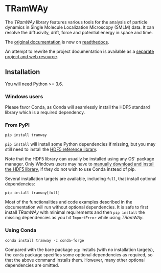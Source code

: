 # TRamWAy

The *TRamWAy* library features various tools for the analysis of particle dynamics in Single Molecule Localization Microscopy (SMLM) data.
It can resolve the diffusivity, drift, force and potential energy in space and time.

The [original documentation](https://tramway.readthedocs.io) is now on [readthedocs](https://tramway.readthedocs.io).

An attempt to rewrite the project documentation is available as a [separate project and web resource](https://tramway-tour.readthedocs.io).

## Installation

You will need Python >= 3.6.

### Windows users

Please favor Conda, as Conda will seamlessly install the HDF5 standard library which is a required dependency.

### From PyPI

```
pip install tramway
```

`pip install` will install some Python dependencies if missing, but you may still need to install the [HDF5 reference library](https://support.hdfgroup.org/downloads/index.html).

Note that the HDF5 library can usually be installed using any OS' package manager.
Only Windows users may have to [manually download and install the HDF5 library](https://tramway.readthedocs.io/en/latest/libhdf5.html), if they do not wish to use Conda instead of pip.

Several installation targets are available, including `full`, that install optional dependencies:

```
pip install tramway[full]
```

Most of the functionalities and code examples described in the documentation will run without optional dependencies.
It is safe to first install *TRamWAy* with minimal requirements and then `pip install` the missing dependencies as you hit `ImportError` while using *TRamWAy*.

### Using Conda

```
conda install tramway -c conda-forge
```

Compared with the bare package `pip` installs (with no installation targets), the `conda` package specifies some optional dependencies as required, so that the above command installs them.
However, many other optional dependencies are omitted.

